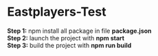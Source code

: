 # Eastplayers-Test

<strong>Step 1:</strong> npm install all package in file <strong>package.json</strong> <br />
<strong>Step 2:</strong> launch the project with <strong>npm start</strong> <br />
<strong>Step 3:</strong> build the project with <strong>npm run build</strong> <br />
